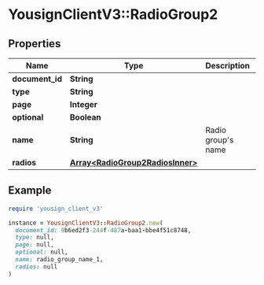 # YousignClientV3::RadioGroup2

## Properties

| Name | Type | Description | Notes |
| ---- | ---- | ----------- | ----- |
| **document_id** | **String** |  |  |
| **type** | **String** |  |  |
| **page** | **Integer** |  |  |
| **optional** | **Boolean** |  |  |
| **name** | **String** | Radio group&#39;s name | [optional] |
| **radios** | [**Array&lt;RadioGroup2RadiosInner&gt;**](RadioGroup2RadiosInner.md) |  |  |

## Example

```ruby
require 'yousign_client_v3'

instance = YousignClientV3::RadioGroup2.new(
  document_id: 9b6ed2f3-244f-487a-baa1-bbe4f51c8748,
  type: null,
  page: null,
  optional: null,
  name: radio_group_name_1,
  radios: null
)
```

